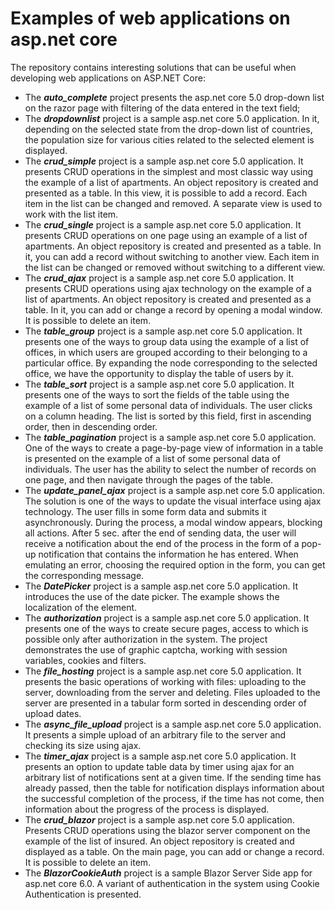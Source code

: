 # Examples of web applications on asp.net core

The repository contains interesting solutions that can be useful when developing web applications on ASP.NET Core:

* The ***auto_complete*** project presents the asp.net core 5.0 drop-down list on the razor page with filtering of the data entered in the text field;
* The ***dropdownlist*** project is a sample asp.net core 5.0 application. In it, depending on the selected state from the drop-down list of countries, the population size for various cities related to the selected element is displayed.
* The ***crud_simple*** project is a sample asp.net core 5.0 application. It presents CRUD operations in the simplest and most classic way using the example of a list of apartments. An object repository is created and presented as a table. In this view, it is possible to add a record. Each item in the list can be changed and removed. A separate view is used to work with the list item.
* The ***crud_single*** project is a sample asp.net core 5.0 application. It presents CRUD operations on one page using an example of a list of apartments. An object repository is created and presented as a table. In it, you can add a record without switching to another view. Each item in the list can be changed or removed without switching to a different view.
* The ***crud_ajax*** project is a sample asp.net core 5.0 application. It presents CRUD operations using ajax technology on the example of a list of apartments. An object repository is created and presented as a table. In it, you can add or change a record by opening a modal window. It is possible to delete an item.
* The ***table_group*** project is a sample asp.net core 5.0 application. It presents one of the ways to group data using the example of a list of offices, in which users are grouped according to their belonging to a particular office. By expanding the node corresponding to the selected office, we have the opportunity to display the table of users by it.
* The ***table_sort*** project is a sample asp.net core 5.0 application. It presents one of the ways to sort the fields of the table using the example of a list of some personal data of individuals. The user clicks on a column heading. The list is sorted by this field, first in ascending order, then in descending order.
* The ***table_pagination*** project is a sample asp.net core 5.0 application. One of the ways to create a page-by-page view of information in a table is presented on the example of a list of some personal data of individuals. The user has the ability to select the number of records on one page, and then navigate through the pages of the table.
* The ***update_panel_ajax*** project is a sample asp.net core 5.0 application. The solution is one of the ways to update the visual interface using ajax technology. The user fills in some form data and submits it asynchronously. During the process, a modal window appears, blocking all actions. After 5 sec. after the end of sending data, the user will receive a notification about the end of the process in the form of a pop-up notification that contains the information he has entered. When emulating an error, choosing the required option in the form, you can get the corresponding message.
* The ***DatePicker*** project is a sample asp.net core 5.0 application. It introduces the use of the date picker. The example shows the localization of the element.
* The ***authorization*** project is a sample asp.net core 5.0 application. It presents one of the ways to create secure pages, access to which is possible only after authorization in the system. The project demonstrates the use of graphic captcha, working with session variables, cookies and filters.
* The ***file_hosting*** project is a sample asp.net core 5.0 application. It presents the basic operations of working with files: uploading to the server, downloading from the server and deleting. Files uploaded to the server are presented in a tabular form sorted in descending order of upload dates.
* The ***async_file_upload*** project is a sample asp.net core 5.0 application. It presents a simple upload of an arbitrary file to the server and checking its size using ajax.
* The ***timer_ajax*** project is a sample asp.net core 5.0 application. It presents an option to update table data by timer using ajax for an arbitrary list of notifications sent at a given time. If the sending time has already passed, then the table for notification displays information about the successful completion of the process, if the time has not come, then information about the progress of the process is displayed.
* The ***crud_blazor*** project is a sample asp.net core 5.0 application. Presents CRUD operations using the blazor server component on the example of the list of insured. An object repository is created and displayed as a table. On the main page, you can add or change a record. It is possible to delete an item.
* The ***BlazorCookieAuth*** project is a sample Blazor Server Side app for asp.net core 6.0. A variant of authentication in the system using Cookie Authentication is presented.

